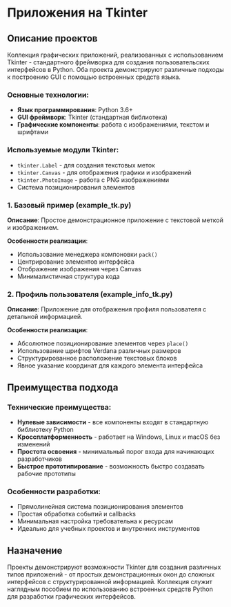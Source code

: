 # Приложения на Tkinter

## Описание проектов
Коллекция графических приложений, реализованных с использованием Tkinter - стандартного фреймворка для создания пользовательских интерфейсов в Python. Оба проекта демонстрируют различные подходы к построению GUI с помощью встроенных средств языка.

### Основные технологии:
- **Язык программирования**: Python 3.6+
- **GUI фреймворк**: Tkinter (стандартная библиотека)
- **Графические компоненты**: работа с изображениями, текстом и шрифтами

### Используемые модули Tkinter:
- `tkinter.Label` - для создания текстовых меток
- `tkinter.Canvas` - для отображения графики и изображений
- `tkinter.PhotoImage` - работа с PNG изображениями
- Система позиционирования элементов

### 1. Базовый пример (example_tk.py)
**Описание**: Простое демонстрационное приложение с текстовой меткой и изображением.

**Особенности реализации**:
- Использование менеджера компоновки `pack()`
- Центрирование элементов интерфейса
- Отображение изображения через Canvas
- Минималистичная структура кода

### 2. Профиль пользователя (example_info_tk.py)
**Описание**: Приложение для отображения профиля пользователя с детальной информацией.

**Особенности реализации**:
- Абсолютное позиционирование элементов через `place()`
- Использование шрифтов Verdana различных размеров
- Структурированное расположение текстовых блоков
- Явное указание координат для каждого элемента интерфейса

## Преимущества подхода

### Технические преимущества:
- **Нулевые зависимости** - все компоненты входят в стандартную библиотеку Python
- **Кроссплатформенность** - работает на Windows, Linux и macOS без изменений
- **Простота освоения** - минимальный порог входа для начинающих разработчиков
- **Быстрое прототипирование** - возможность быстро создавать рабочие прототипы

### Особенности разработки:
- Прямолинейная система позиционирования элементов
- Простая обработка событий и callbacks
- Минимальная настройка требовательна к ресурсам
- Идеально для учебных проектов и внутренних инструментов

## Назначение
Проекты демонстрируют возможности Tkinter для создания различных типов приложений - от простых демонстрационных окон до сложных интерфейсов с структурированной информацией. Коллекция служит наглядным пособием по использованию встроенных средств Python для разработки графических интерфейсов.
